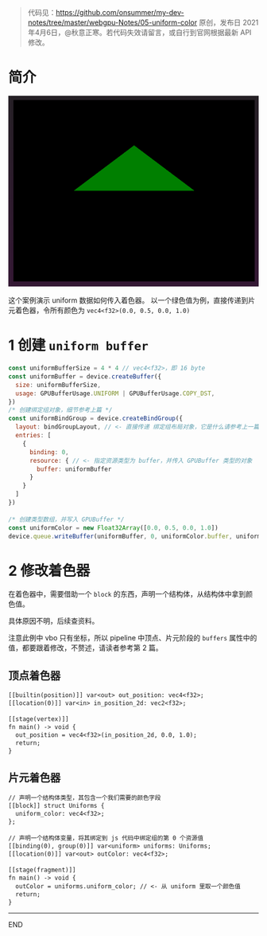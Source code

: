 > 代码见：https://github.com/onsummer/my-dev-notes/tree/master/webgpu-Notes/05-uniform-color
> 原创，发布日 2021年4月6日，@秋意正寒。若代码失效请留言，或自行到官网根据最新 API 修改。

# 简介

![image-20210406033950830](attachments/image-20210406033950830.png)

这个案例演示 uniform 数据如何传入着色器。
以一个绿色值为例，直接传递到片元着色器，令所有颜色为 `vec4<f32>(0.0, 0.5, 0.0, 1.0)`

# 1 创建 `uniform buffer`

``` js
const uniformBufferSize = 4 * 4 // vec4<f32>，即 16 byte
const uniformBuffer = device.createBuffer({
  size: uniformBufferSize,
  usage: GPUBufferUsage.UNIFORM | GPUBufferUsage.COPY_DST,
})
/* 创建绑定组对象，细节参考上篇 */
const uniformBindGroup = device.createBindGroup({
  layout: bindGroupLayout, // <- 直接传递 绑定组布局对象，它是什么请参考上一篇
  entries: [
    {
      binding: 0,
      resource: { // <- 指定资源类型为 buffer，并传入 GPUBuffer 类型的对象
        buffer: uniformBuffer
      }
    }
  ]
})

/* 创建类型数组，并写入 GPUBuffer */
const uniformColor = new Float32Array([0.0, 0.5, 0.0, 1.0])
device.queue.writeBuffer(uniformBuffer, 0, uniformColor.buffer, uniformColor.byteOffset, uniformColor.byteLength)
```

# 2 修改着色器

在着色器中，需要借助一个 `block` 的东西，声明一个结构体，从结构体中拿到颜色值。

具体原因不明，后续查资料。

注意此例中 vbo 只有坐标，所以 pipeline 中顶点、片元阶段的 `buffers` 属性中的值，都要跟着修改，不赘述，请读者参考第 2 篇。

## 顶点着色器

``` wgsl
[[builtin(position)]] var<out> out_position: vec4<f32>;
[[location(0)]] var<in> in_position_2d: vec2<f32>;

[[stage(vertex)]]
fn main() -> void {
  out_position = vec4<f32>(in_position_2d, 0.0, 1.0);
  return;
}
```

## 片元着色器

``` wgsl
// 声明一个结构体类型，其包含一个我们需要的颜色字段
[[block]] struct Uniforms {
  uniform_color: vec4<f32>;
};

// 声明一个结构体变量，将其绑定到 js 代码中绑定组的第 0 个资源值
[[binding(0), group(0)]] var<uniform> uniforms: Uniforms;
[[location(0)]] var<out> outColor: vec4<f32>;

[[stage(fragment)]]
fn main() -> void {
  outColor = uniforms.uniform_color; // <- 从 uniform 里取一个颜色值
  return;
}
```

----

END